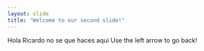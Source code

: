```yaml
---
layout: slide
title: "Welcome to our second slide!"
---
```

Hola Ricardo no se que haces aqui
Use the left arrow to go back!

